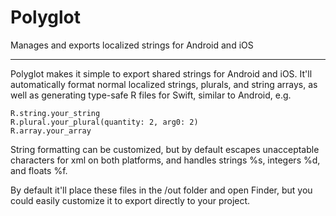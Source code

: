# Polyglot
Manages and exports localized strings for Android and iOS

---

Polyglot makes it simple to export shared strings for Android and iOS. It'll automatically format normal localized strings, plurals, and string arrays, as well as generating type-safe R files for Swift, similar to Android, e.g.

    R.string.your_string
    R.plural.your_plural(quantity: 2, arg0: 2) 
    R.array.your_array

String formatting can be customized, but by default escapes unacceptable characters for xml on both platforms, and handles strings %s, integers %d, and floats %f.

By default it'll place these files in the /out folder and open Finder, but you could easily customize it to export directly to your project. 
